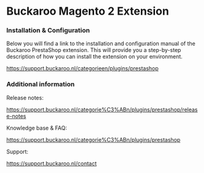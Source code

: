 # Buckaroo Magento 2 Extension

### Installation & Configuration 

Below you will find a link to the installation and configuration manual of the Buckaroo PrestaShop extension. This will provide you a step-by-step description of how you can install the extension on your environment.

https://support.buckaroo.nl/categorieen/plugins/prestashop

### Additional information

Release notes:

https://support.buckaroo.nl/categorie%C3%ABn/plugins/prestashop/release-notes

Knowledge base & FAQ:

https://support.buckaroo.nl/categorie%C3%ABn/plugins/prestashop

Support:

https://support.buckaroo.nl/contact
